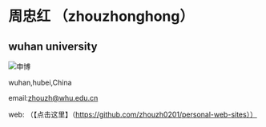 # 周忠红 （zhouzhonghong）
## wuhan university
![申博](https://github.com/user-attachments/assets/92fd8a5f-1d2c-4c2e-be63-3107f1169031)

wuhan,hubei,China

email:zhouzh@whu.edu.cn

web: （【点击这里】（https://github.com/zhouzh0201/personal-web-sites））

 
